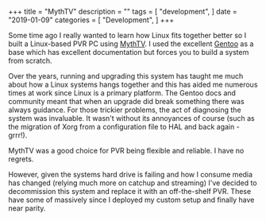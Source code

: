 +++
title = "MythTV"
description = ""
tags = [
    "development",
]
date = "2019-01-09"
categories = [
    "Development",
]
+++

Some time ago I really wanted to learn how Linux fits together better so I built a Linux-based PVR PC using [MythTV](https://www.mythtv.org/). I used the excellent [Gentoo](https://www.gentoo.org/) as a base which has excellent documentation but forces you to build a system from scratch.

Over the years, running and upgrading this system has taught me much about how a Linux systems hangs together and this has aided me numerous times at work since Linux is a primary platform. The Gentoo docs and
community meant that when an upgrade did break something there was always guidance.
For those trickier problems, the act of diagnosing the system was invaluable. It wasn't without its annoyances of course (such as the migration of Xorg from a configuration file to HAL and back again - grrr!).

MythTV was a good choice for PVR being flexible and reliable. I have no regrets.

However, given the systems hard drive is failing and how I consume media has changed (relying much more on catchup and streaming) I've decided to decommission this system and replace it with an off-the-shelf PVR.
These have some of massively since I deployed my custom setup and finally have near parity.
